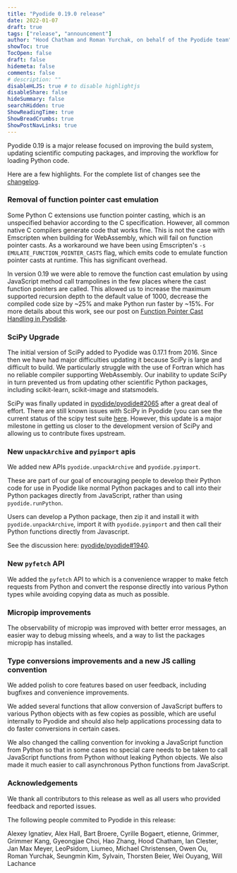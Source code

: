 ```yaml
---
title: "Pyodide 0.19.0 release"
date: 2022-01-07
draft: true
tags: ["release", "announcement"]
author: "Hood Chatham and Roman Yurchak, on behalf of the Pyodide team"
showToc: true
TocOpen: false
draft: false
hidemeta: false
comments: false
# description: ""
disableHLJS: true # to disable highlightjs
disableShare: false
hideSummary: false
searchHidden: true
ShowReadingTime: true
ShowBreadCrumbs: true
ShowPostNavLinks: true
---
```


Pyodide 0.19 is a major release focused on improving the build system, updating
scientific computing packages, and improving the workflow for loading Python
code.

Here are a few highlights. For the complete list of changes see the
[changelog](https://pyodide.org/en/latest/project/changelog.html#version-0-19-0).

### Removal of function pointer cast emulation

Some Python C extensions use function pointer casting, which is an unspecified
behavior according to the C specification. However, all common native C
compilers generate code that works fine. This is not the case with Emscripten
when building for WebAssembly, which will fail on function pointer casts. As a
workaround we have been using Emscripten's `-s EMULATE_FUNCTION_POINTER_CASTS`
flag, which emits code to emulate function pointer casts at runtime. This has
significant overhead.

In version 0.19 we were able to remove the function cast emulation by using
JavaScript method call trampolines in the few places where the cast function
pointers are called. This allowed us to increase the maximum supported recursion
depth to the default value of 1000, decrease the compiled code size by ~25% and
make Python run faster by ~15%. For more details about this work, see our post
on [Function Pointer Cast Handling in
Pyodide](https://blog.pyodide.org/posts/function-pointer-cast-handling/).

### SciPy Upgrade

The initial version of SciPy added to Pyodide was 0.17.1 from 2016. Since then
we have had major difficulties updating it because SciPy is large and difficult
to build. We particularly struggle with the use of Fortran which has no reliable
compiler supporting WebAssembly. Our inability to update SciPy in turn prevented
us from updating other scientific Python packages, including scikit-learn,
scikit-image and statsmodels.

SciPy was finally updated in
[pyodide/pyodide#2065](https://github.com/pyodide/pyodide/pull/2065) after a
great deal of effort. There are still known issues with SciPy in Pyodide (you
can see the current status of the scipy test suite
[here](https://github.com/pyodide/pyodide/pull/2065#issuecomment-1004243045).
However, this update is a major milestone in getting us closer to the
development version of SciPy and allowing us to contribute fixes upstream.

### New `unpackArchive` and `pyimport` apis

We added new APIs `pyodide.unpackArchive` and `pyodide.pyimport`.

These are part of our goal of encouraging people to develop their Python code
for use in Pyodide like normal Python packages and to call into their Python
packages directly from JavaScript, rather than using `pyodide.runPython`.

Users can develop a Python package, then zip it and install it with
`pyodide.unpackArchive`, import it with `pyodide.pyimport` and then call their
Python functions directly from Javascript.

See the discussion here: [pyodide/pyodide#1940](https://github.com/pyodide/pyodide/issue/1940).

### New `pyfetch` API

We added the `pyfetch` API to which is a convenience wrapper to make fetch
requests from Python and convert the response directly into various Python types
while avoiding copying data as much as possible.

### Micropip improvements

The observability of micropip was improved with better error messages, an easier
way to debug missing wheels, and a way to list the packages micropip has
installed.

### Type conversions improvements and a new JS calling convention

We added polish to core features based on user feedback, including bugfixes and
convenience improvements.

We added several functions that allow conversion of JavaScript buffers to
various Python objects with as few copies as possible, which are useful
internally to Pyodide and should also help applications processing data to do
faster conversions in certain cases.

We also changed the calling convention for invoking a JavaScript function from
Python so that in some cases no special care needs to be taken to call
JavaScript functions from Python without leaking Python objects. We also made it
much easier to call asynchronous Python functions from JavaScript.

### Acknowledgements

We thank all contributors to this release as well as all users who provided
feedback and reported issues.

The following people commited to Pyodide in this release:

Alexey Ignatiev, Alex Hall, Bart Broere, Cyrille Bogaert, etienne, Grimmer,
Grimmer Kang, Gyeongjae Choi, Hao Zhang, Hood Chatham, Ian Clester, Jan Max
Meyer, LeoPsidom, Liumeo, Michael Christensen, Owen Ou, Roman Yurchak, Seungmin
Kim, Sylvain, Thorsten Beier, Wei Ouyang, Will Lachance
